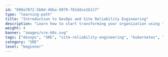 ```yaml
---
id: "090a7872-5b0d-46ba-9979-f01ddce1b11f"
type: "learning-path"
title: "Introduction to DevOps and Site Reliability Engineering"
description: "Learn how to start transforming your organization using the principles and practices of DevOps."
weight: 4
banner: "images/sre-k8s.svg"
tags: ["devops", "SRE", "site-reliability-engineering", "kubernetes", "CI/CD", "cloud", "IAC"]
category: "SRE"
level: "beginner"
---
```

